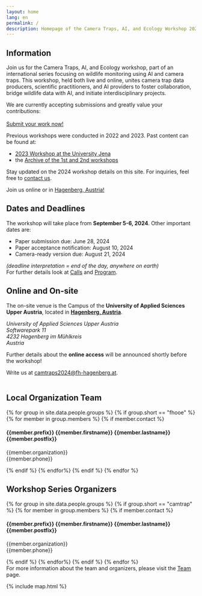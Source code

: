 ```yaml
---
layout: home
lang: en
permalink: /
description: Homepage of the Camera Traps, AI, and Ecology Workshop 2024
---
```


<section class="background-light pad" id="welcome">
    <div class="container text-justify"> 
        <div class="row">
            <div class="col-lg-12 col-md-12">
                <h1>Information</h1>
                <p class="text-justify">
                    Join us for the Camera Traps, AI, and Ecology workshop, part of an international series focusing on wildlife monitoring using AI and camera traps. This workshop, held both live and online, unites camera trap data producers, scientific practitioners, and AI providers to foster collaboration, bridge wildlife data with AI, and initiate interdisciplinary projects. 
                </p>
                <p class="bold">
                    We are currently accepting submissions and greatly value your contributions: <br/> <br/>
                    <!-- button submit your work-->
                    <a href="{{ site.baseurl }}/calls" class="btn btn-primary">Submit your work now!</a>
                </p>
                <p>
                Previous workshops were conducted in 2022 and 2023. Past content can be found at:
                <ul>
                    <li><a href="https://inf-cv.uni-jena.de/camtrap-ws/">2023 Workshop at the University Jena</a> </li>
                    <li>the <a href="https://camtrapai.github.io/indexold.html">Archive of the 1st and 2nd workshops</a></li>
                </ul>
                </p>
                <p>
                    Stay updated on the 2024 workshop details on this site. For inquiries, feel free to <a href="#contact">contact us</a>.
                </p>
                <p>Join us online or in <a href="#contact-map">Hagenberg, Austria!</a></p>
            </div>
        </div>
    </div>
</section>

<section class="background-primary pad" id="calls">
    <div class="container text-justify">
        <div class="row">
            <div class="col-lg-6 col-md-12">
                <h2>Dates and Deadlines</h2>
                <p class="text-justify">
                    The workshop will take place from <b>September 5-6, 2024</b>. Other important dates are:<br/>
                </p>
                <ul class="date-list">
                    <li>Paper submission due:           <span>June 28, 2024</span></li>
                    <li>Paper acceptance notification:  <span>August 10, 2024</span></li>
                    <li>Camera-ready version due:         <span>August 21, 2024</span></li>
                </ul>
                <p>
                    <em>(deadline interpretation = end of the day, anywhere on earth)</em> <br/>
                    For further details look at <a href="{{ site.baseurl }}/calls">Calls</a> and <a href="{{ site.baseurl }}/program">Program</a>.
                </p>
            </div>
            <div class="col-lg-6 col-md-12">
                <h2>Online and On-site</h2>
                <p class="text-justify">
                    The on-site venue is the Campus of the <b>University of Applied Sciences Upper Austria</b>, located in <a href="{{ site.baseurl }}/venue"><b>Hagenberg, Austria</b></a>.
                </p>
                <p>
                    <address>
                    University of Applied Sciences Upper Austria<br/>
                    Softwarepark 11<br/>
                    4232 Hagenberg im Mühlkreis<br/>
                    Austria
                    </address>
                </p>
                <p>
                    Further details about the <b>online access</b> will be announced shortly before the workshop!
                </p>
            </div>
        </div>
    </div>
</section>

<section class="background-light pad" id="contact">
   <div class="container text-justify">
      <div class="row"><div class="col-sm-12">Write us at <a style="text-decoration:underline" href="mailto:camtraps2024@fh-hagenberg.at">camtraps2024@fh-hagenberg.at</a>.<br/><br/></div></div>
      <h2>Local Organization Team</h2>
      <div class="row contact-info">
         {% for group in site.data.people.groups %}
         {% if group.short == "fhooe" %}
         {% for member in group.members %}
         {% if member.contact %}
         <div class="col-lg-4 col-md-12">
            <h4>{{member.prefix}} {{member.firstname}} {{member.lastname}} {{member.postfix}}</h4>
            <p>{{member.organization}}<br>{{member.phone}}</p>
            <!--<table class="contact-table">
               <body>
                  <tr>
                     <td>Phone:</td>
                     <td>{{member.phone}}</td>
                  </tr>
                  <tr>
                     <td>Mail:</td>
                     <td>
                        <a href="mailto:{{member.mail}}">{{member.mail}}</a>
                     </td>
                  </tr>
               </body>
            </table> -->
         </div>
         {% endif %}
         {% endfor%}
         {% endif %}
         {% endfor %}
      </div>
      <h2>Workshop Series Organizers</h2>
      <div class="row contact-info">
         {% for group in site.data.people.groups %}
         {% if group.short == "camtrap" %}
         {% for member in group.members %}
         {% if member.contact %}
         <div class="col-lg-4 col-md-12">
            <h4>{{member.prefix}} {{member.firstname}} {{member.lastname}} {{member.postfix}}</h4>
            <p>{{member.organization}}<br>{{member.phone}}</p>
            <!--<table class="contact-table">
               <body>
                  <tr>
                     <td>Phone:</td>
                     <td>{{member.phone}}</td>
                  </tr>
                  <tr>
                     <td>Mail:</td>
                     <td>
                        <a href="mailto:{{member.mail}}">{{member.mail}}</a>
                     </td>
                  </tr>
               </body>
            </table> -->
         </div>
         {% endif %}
         {% endfor%}
         {% endif %}
         {% endfor %}
      </div>
      <!-- link to the team subpage -->
      <div class="row">
            <div class="col-sm-12">
            For more information about the team and organizers, please visit the <a href="{{ site.baseurl }}/team">Team</a> page.
            </div>
      </div>
   </div>
</section>

{% include map.html %}
